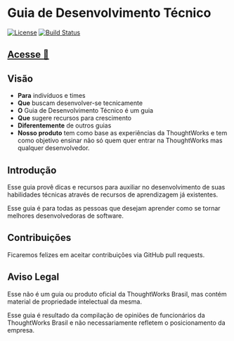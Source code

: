 # Guia de Desenvolvimento Técnico

[![License](https://img.shields.io/aur/license/yaourt.svg?maxAge=2592000)](https://github.com/ThoughtWorksInc/guia-de-desenvolvimento-tecnico/blob/master/LICENSE)
[![Build Status](https://snap-ci.com/ThoughtWorksInc/guia-de-desenvolvimento-tecnico/branch/master/build_image)](https://snap-ci.com/ThoughtWorksInc/guia-de-desenvolvimento-tecnico/branch/master)

## [Acesse :link:](https://thoughtworksinc.github.io/guia-de-desenvolvimento-tecnico/)

## Visão

* **Para** indivíduos e times
* **Que** buscam desenvolver-se tecnicamente
* **O** Guia de Desenvolvimento Técnico é um guia
* **Que** sugere recursos para crescimento
* **Diferentemente** de outros guias
* **Nosso produto** tem como base as experiências da ThoughtWorks e tem como
  objetivo ensinar não só quem quer entrar na ThoughtWorks mas qualquer
  desenvolvedor.

## Introdução

Esse guia provê dicas e recursos para auxiliar no desenvolvimento de suas
habilidades técnicas através de recursos de aprendizagem já existentes.

Esse guia é para todas as pessoas que desejam aprender como se tornar
melhores desenvolvedoras de software.

## Contribuições

Ficaremos felizes em aceitar contribuições via GitHub pull requests.

## Aviso Legal

Esse não é um guia ou produto oficial da ThoughtWorks Brasil,
mas contém material de propriedade intelectual da mesma.

Esse guia é resultado da compilação de opiniões de funcionários da
ThoughtWorks Brasil e não necessariamente refletem o posicionamento da empresa.
